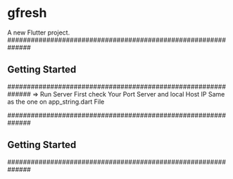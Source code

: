 # gfresh

A new Flutter project.
##############################################################
## Getting Started ###########################################
##############################################################
=> Run Server First 
    check Your Port Server and local Host IP Same as the one on app_string.dart File 

##############################################################
## Getting Started ###########################################
##############################################################